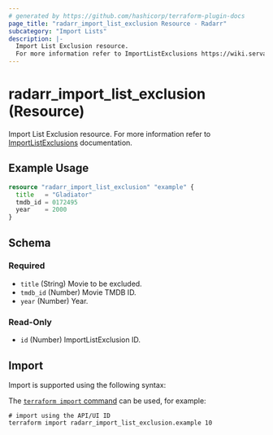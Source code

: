```yaml
---
# generated by https://github.com/hashicorp/terraform-plugin-docs
page_title: "radarr_import_list_exclusion Resource - Radarr"
subcategory: "Import Lists"
description: |-
  Import List Exclusion resource.
  For more information refer to ImportListExclusions https://wiki.servarr.com/radarr/settings#list-exclusions documentation.
---
```


# radarr_import_list_exclusion (Resource)

<!-- subcategory:Import Lists -->
Import List Exclusion resource.
For more information refer to [ImportListExclusions](https://wiki.servarr.com/radarr/settings#list-exclusions) documentation.

## Example Usage

```terraform
resource "radarr_import_list_exclusion" "example" {
  title   = "Gladiator"
  tmdb_id = 0172495
  year    = 2000
}
```

<!-- schema generated by tfplugindocs -->
## Schema

### Required

- `title` (String) Movie to be excluded.
- `tmdb_id` (Number) Movie TMDB ID.
- `year` (Number) Year.

### Read-Only

- `id` (Number) ImportListExclusion ID.

## Import

Import is supported using the following syntax:

The [`terraform import` command](https://developer.hashicorp.com/terraform/cli/commands/import) can be used, for example:

```shell
# import using the API/UI ID
terraform import radarr_import_list_exclusion.example 10
```
